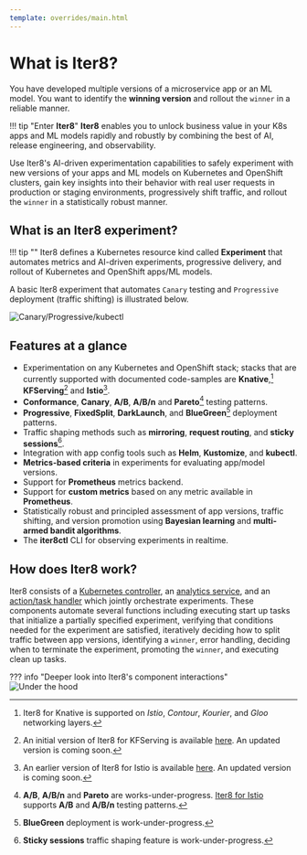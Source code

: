 ```yaml
---
template: overrides/main.html
---
```


# What is Iter8?

You have developed multiple versions of a microservice app or an ML model. You want to identify the **winning version** and rollout the `winner` in a reliable manner.

!!! tip "Enter **Iter8**"
    **Iter8** enables you to unlock business value in your K8s apps and ML models rapidly and robustly by combining the best of AI, release engineering, and observability.

Use Iter8's AI-driven experimentation capabilities to safely experiment with new versions of your apps and ML models on Kubernetes and OpenShift clusters, gain key insights into their behavior with real user requests in production or staging environments, progressively shift traffic, and rollout the `winner` in a statistically robust manner.

## What is an Iter8 experiment?

!!! tip ""
    Iter8 defines a Kubernetes resource kind called **Experiment** that automates metrics and AI-driven experiments, progressive delivery, and rollout of Kubernetes and OpenShift apps/ML models.

A basic Iter8 experiment that automates `Canary` testing and `Progressive` deployment (traffic shifting) is illustrated below.

![Canary/Progressive/kubectl](/assets/images/canary-progressive-kubectl.png)

## Features at a glance

- Experimentation on any Kubernetes and OpenShift stack; stacks that are currently supported with documented code-samples are **Knative**,[^1] **KFServing**[^2] and **Istio**[^3].
- **Conformance**, **Canary**, **A/B**, **A/B/n** and **Pareto**[^4] testing patterns.
- **Progressive**, **FixedSplit**, **DarkLaunch**, and **BlueGreen**[^5] deployment patterns.
- Traffic shaping methods such as **mirroring**, **request routing**, and **sticky sessions**[^6].
- Integration with app config tools such as **Helm**, **Kustomize**, and **kubectl**.
- **Metrics-based criteria** in experiments for evaluating app/model versions.
- Support for **Prometheus** metrics backend.
- Support for **custom metrics** based on any metric available in **Prometheus**.
- Statistically robust and principled assessment of app versions, traffic shifting, and version promotion using **Bayesian learning** and **multi-armed bandit algorithms**.
- The **iter8ctl** CLI for observing experiments in realtime.

## How does Iter8 work?

Iter8 consists of a [Kubernetes controller](https://github.com/iter8-tools/etc3), an [analytics service](https://github.com/iter8-tools/iter8-analytics), and an [action/task handler](https://github.com/iter8-tools/handler) which jointly orchestrate experiments. These components automate several functions including executing start up tasks that initialize a partially specified experiment, verifying that conditions needed for the experiment are satisfied, iteratively deciding how to split traffic between app versions, identifying a `winner`, error handling, deciding when to terminate the experiment, promoting the `winner`, and executing clean up tasks.

??? info "Deeper look into Iter8's component interactions"
    ![Under the hood](/assets/images/under-the-hood.png)

[^1]: Iter8 for Knative is supported on *Istio*, *Contour*, *Kourier*, and *Gloo* networking layers.
[^2]: An initial version of Iter8 for KFServing is available [here](https://github.com/iter8-tools/iter8-kfserving). An updated version is coming soon.
[^3]: An earlier version of Iter8 for Istio is available [here](https://github.com/iter8-tools/iter8). An updated version is coming soon.
[^4]: **A/B**, **A/B/n** and **Pareto** are works-under-progress. [Iter8 for Istio](https://github.com/iter8-tools/iter8) supports **A/B** and **A/B/n** testing patterns.
[^5]: **BlueGreen** deployment is work-under-progress.
[^6]: **Sticky sessions** traffic shaping feature is work-under-progress.

